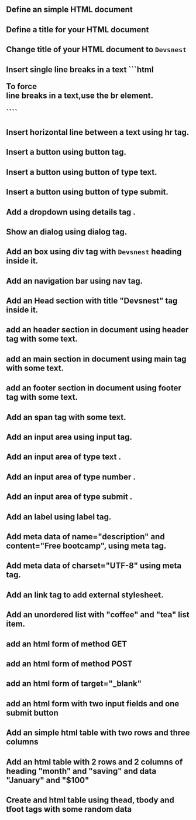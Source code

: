 ## Define an simple HTML document
## Define a title for your HTML document
## Change title of your HTML document to ```Devsnest```
## Insert single line breaks in a text ```html<p>To force<br> line breaks in a text,use the br element.</p>````
## Insert horizontal line between a text using hr tag.
## Insert a button using button tag.
## Insert a button using button of type text.
## Insert a button using button of type submit.
## Add a dropdown using details tag .
## Show an dialog using dialog tag.
## Add an box using div tag with ```Devsnest``` heading inside it.
## Add an navigation bar using nav tag.
## Add an Head section with title "Devsnest" tag inside it.
## add an header section in document using header tag with some text.
## add an main section in document using main tag with some text.
## add an footer section in document using footer tag with some text.
## Add an span tag with some text.
## Add an input area using input tag.
## Add an input area of type text .
## Add an input area of type number .
## Add an input area of type submit .
## Add an label using label tag.
## Add meta data of name="description" and content="Free bootcamp", using meta tag.
## Add meta data of charset="UTF-8" using meta tag.
## Add an link tag to add external stylesheet.
## Add an unordered list with "coffee" and "tea" list item.
## add an html form of method GET
## add an html form of method POST
## add an html form of target="_blank"
## add an html form with two input fields and one submit button
## Add an simple html table with two rows and three columns
## Add an html table with 2 rows and 2 columns of heading "month" and "saving" and data "January" and "$100"
## Create and html table using thead, tbody and tfoot tags with some random data
